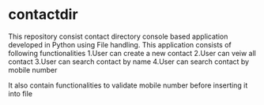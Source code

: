 # contactdir
This repository consist contact directory console based application developed in Python using File handling.
This application consists of following functionalities
1.User can create a new contact
2.User can veiw all contact
3.User can search contact by name
4.User can search contact by mobile number

It also contain functionalities to validate mobile number before inserting it into file
